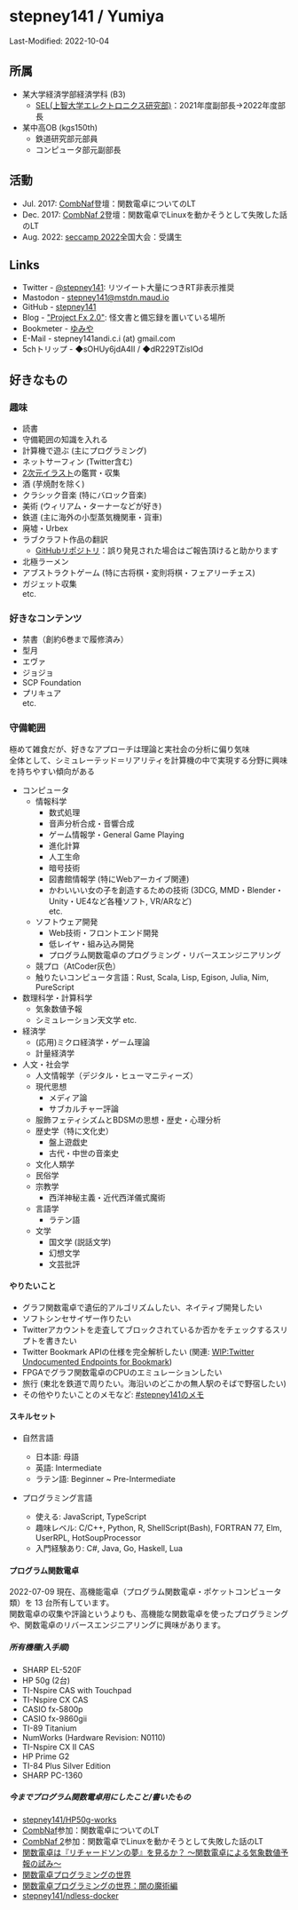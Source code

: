 # stepney141 / Yumiya

Last-Modified: 2022-10-04

<!-- [English](en.html) -->
<!--
## About me

stepneyはステップニーと発音します。IPA表記では /ˈstɛpni/と書くらしいです。
-->
## 所属

- 某大学経済学部経済学科 (B3)
  - [SEL(上智大学エレクトロニクス研究部)](https://selelab.com/)：2021年度副部長→2022年度部長
- 某中高OB (kgs150th)
  - 鉄道研究部元部員
  - コンピュータ部元副部長

## 活動

- Jul. 2017: [CombNaf](http://web.archive.org/web/20170829182306/https://atnd.org/events/87946)登壇：関数電卓についてのLT
- Dec. 2017: [CombNaf 2](https://combnaf.connpass.com/event/64638/)登壇：関数電卓でLinuxを動かそうとして失敗した話のLT
- Aug. 2022: [seccamp 2022](https://www.ipa.go.jp/jinzai/camp/2022/zenkoku2022_index.html)全国大会：受講生

## Links

- Twitter - [@stepney141](https://twitter.com/stepney141): リツイート大量につきRT非表示推奨
- Mastodon - [stepney141@mstdn.maud.io](https://mstdn.maud.io/@stepney141)
- GitHub - [stepney141](https://github.com/stepney141)
- Blog - ["Project Fx 2.0"](https://stepney141.hatenablog.com/): 怪文書と備忘録を置いている場所
- Bookmeter - [ゆみや](https://bookmeter.com/users/1003258)
- E-Mail -  stepney141andi.c.i (at) gmail.com
- 5chトリップ - ◆sOHUy6jdA4II / ◆dR229TZisIOd
<!-- - [Amazon欲しいものリスト](https://www.amazon.jp/hz/wishlist/ls/9DMJ9MP1LX82?ref_=wl_share:embed:cite)：5000兆円欲しい -->

## 好きなもの

### 趣味

- 読書
- 守備範囲の知識を入れる
- 計算機で遊ぶ (主にプログラミング)
- ネットサーフィン (Twitter含む)
- [2次元イラスト](http://www.paradisearmy.com/doujin/pasok_nijigen.htm)の鑑賞・収集
- 酒 (芋焼酎を除く)
- クラシック音楽 (特にバロック音楽)
- 美術 (ウィリアム・ターナーなどが好き)
- 鉄道 (主に海外の小型蒸気機関車・貨車)
- 廃墟・Urbex
- ラブクラフト作品の翻訳
  - [GitHubリポジトリ](https://github.com/stepney141/translation-works)：誤り発見された場合はご報告頂けると助かります
- 北極ラーメン
- アブストラクトゲーム (特に古将棋・変則将棋・フェアリーチェス)
- ガジェット収集  
etc.

### 好きなコンテンツ

- 禁書（創約6巻まで履修済み）
- 型月
- エヴァ
- ジョジョ
- SCP Foundation
- プリキュア  
etc.

### 守備範囲

極めて雑食だが、好きなアプローチは理論と実社会の分析に偏り気味  
全体として、シミュレーテッド＝リアリティを計算機の中で実現する分野に興味を持ちやすい傾向がある

- コンピュータ
  - 情報科学
    - 数式処理
    - 音声分析合成・音響合成
    - ゲーム情報学・General Game Playing
    - 進化計算
    - 人工生命
    - 暗号技術
    - 図書館情報学 (特にWebアーカイブ関連)
    - かわいいい女の子を創造するための技術 (3DCG, MMD・Blender・Unity・UE4など各種ソフト, VR/ARなど)  
    etc.
  - ソフトウェア開発
    - Web技術・フロントエンド開発
    - 低レイヤ・組み込み開発
    - プログラム関数電卓のプログラミング・リバースエンジニアリング
  - 競プロ（AtCoder灰色）
  - 触りたいコンピュータ言語：Rust, Scala, Lisp, Egison, Julia, Nim, PureScript
- 数理科学・計算科学
  - 気象数値予報
  - シミュレーション天文学
  etc.
- 経済学
  - (応用)ミクロ経済学・ゲーム理論
  - 計量経済学
- 人文・社会学
  - 人文情報学（デジタル・ヒューマニティーズ）
  - 現代思想
    - メディア論
    - サブカルチャー評論
  - 服飾フェティシズムとBDSMの思想・歴史・心理分析
  - 歴史学（特に文化史）
    - 盤上遊戯史
    - 古代・中世の音楽史
  - 文化人類学
  - 民俗学
  - 宗教学
    - 西洋神秘主義・近代西洋儀式魔術
  - 言語学
    - ラテン語
  - 文学
    - 国文学 (説話文学)
    - 幻想文学
    - 文芸批評

#### やりたいこと

- グラフ関数電卓で遺伝的アルゴリズムしたい、ネイティブ開発したい
- ソフトシンセサイザー作りたい
- Twitterアカウントを走査してブロックされているか否かをチェックするスリプトを書きたい
- Twitter Bookmark APIの仕様を完全解析したい (関連: [WIP:Twitter Undocumented Endpoints for Bookmark](https://gistgithub.com/stepney141/c161a83f02c42e161c905249733b9225))
- FPGAでグラフ関数電卓のCPUのエミュレーションしたい
- 旅行 (東北を鉄道で周りたい。海沿いのどこかの無人駅のそばで野宿したい)
- その他やりたいことのメモなど: [#stepney141のメモ](https://twilog.org/stepney141/search?word=%23stepney141%E3%81%AE%E3%83%A1%E3%83%A2&ao=a)

#### スキルセット

- 自然言語
  - 日本語: 母語
  - 英語: Intermediate
  - ラテン語: Beginner ~ Pre-Intermediate

- プログラミング言語
  - 使える: JavaScript, TypeScript
  - 趣味レベル: C/C++, Python, R, ShellScript(Bash), FORTRAN 77, Elm, UserRPL, HotSoupProcessor
  - 入門経験あり: C#, Java, Go, Haskell, Lua

#### プログラム関数電卓

2022-07-09 現在、高機能電卓（プログラム関数電卓・ポケットコンピュータ類）を 13 台所有しています。  
関数電卓の収集や評論というよりも、高機能な関数電卓を使ったプログラミングや、関数電卓のリバースエンジニアリングに興味があります。

##### 所有機種(入手順)

- SHARP EL-520F
- HP 50g (2台)
- TI-Nspire CAS with Touchpad
- TI-Nspire CX CAS
- CASIO fx-5800p
- CASIO fx-9860gii
- TI-89 Titanium
- NumWorks (Hardware Revision: N0110)
- TI-Nspire CX II CAS
- HP Prime G2
- TI-84 Plus Silver Edition
- SHARP PC-1360

##### 今までプログラム関数電卓用にしたこと/書いたもの

- [stepney141/HP50g-works](https://github.com/stepney141/HP50g-works)
- [CombNaf](https://atnd.org/events/87946)参加：関数電卓についてのLT
- [CombNaf 2](https://combnaf.connpass.com/event/64638/)参加：関数電卓でLinuxを動かそうとして失敗した話のLT
- [関数電卓は『リチャードソンの夢』を見るか？ 〜関数電卓による気象数値予報の試み〜](https://stepney141.hatenablog.com/entry/2020/05/27/071742)
- [関数電卓プログラミングの世界](https://stepney141.hatenablog.com/entry/2020/12/01/235856)
- [関数電卓プログラミングの世界：闇の魔術編](https://stepney141.hatenablog.com/entry/2020/12/24/235437)
- [stepney141/ndless-docker](https://github.com/stepney141/ndless-docker)
